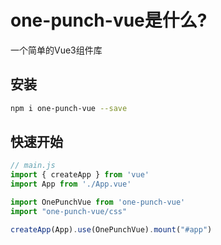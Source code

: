 # one-punch-vue是什么?

一个简单的Vue3组件库

## 安装

```bash
npm i one-punch-vue --save
```

## 快速开始

```js
// main.js
import { createApp } from 'vue'
import App from './App.vue'

import OnePunchVue from 'one-punch-vue'
import "one-punch-vue/css"

createApp(App).use(OnePunchVue).mount("#app")
```